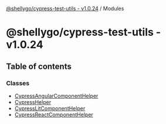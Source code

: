 [@shellygo/cypress-test-utils - v1.0.24](README.md) / Modules

# @shellygo/cypress-test-utils - v1.0.24

## Table of contents

### Classes

- [CypressAngularComponentHelper](classes/CypressAngularComponentHelper.md)
- [CypressHelper](classes/CypressHelper.md)
- [CypressLitComponentHelper](classes/CypressLitComponentHelper.md)
- [CypressReactComponentHelper](classes/CypressReactComponentHelper.md)
